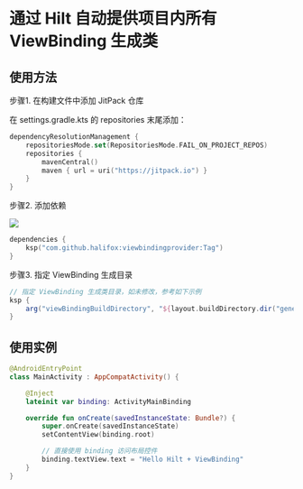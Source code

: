# 通过 Hilt 自动提供项目内所有 ViewBinding 生成类

## 使用方法

步骤1. 在构建文件中添加 JitPack 仓库

在 settings.gradle.kts 的 repositories 末尾添加：

```kotlin
dependencyResolutionManagement {
    repositoriesMode.set(RepositoriesMode.FAIL_ON_PROJECT_REPOS)
    repositories {
        mavenCentral()
        maven { url = uri("https://jitpack.io") }
    }
}
````

步骤2. 添加依赖

[![](https://jitpack.io/v/halifox/viewbindingprovider.svg)](https://jitpack.io/#halifox/viewbindingprovider)

```kotlin
dependencies {
    ksp("com.github.halifox:viewbindingprovider:Tag")
}
```

步骤3. 指定 ViewBinding 生成目录

```groovy
// 指定 ViewBinding 生成类目录，如未修改，参考如下示例
ksp {
    arg("viewBindingBuildDirectory", "${layout.buildDirectory.dir("generated/data_binding_base_class_source_out").get().asFile}")
}
```

## 使用实例

```kotlin
@AndroidEntryPoint
class MainActivity : AppCompatActivity() {

    @Inject
    lateinit var binding: ActivityMainBinding

    override fun onCreate(savedInstanceState: Bundle?) {
        super.onCreate(savedInstanceState)
        setContentView(binding.root)

        // 直接使用 binding 访问布局控件
        binding.textView.text = "Hello Hilt + ViewBinding"
    }
}
```